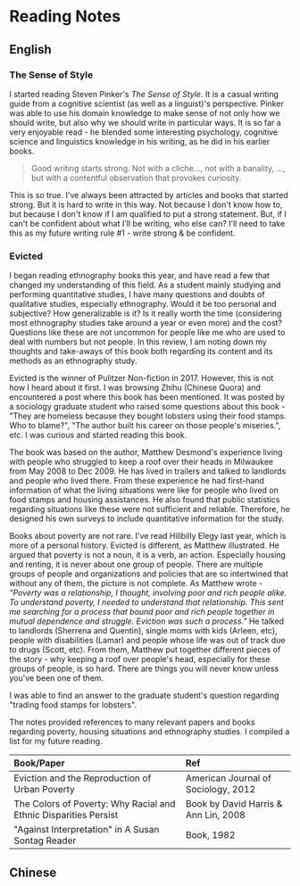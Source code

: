 # Reading Notes

## English 

### The Sense of Style

I started reading Steven Pinker's _The Sense of Style_. It is a casual writing guide from a cognitive scientist \(as well as a linguist\)'s perspective. Pinker was able to use his domain knowledge to make sense of not only how we should write, but also why we should write in particular ways. It is so far a very enjoyable read - he blended some interesting psychology, cognitive science and linguistics knowledge in his writing, as he did in his earlier books. 

> Good writing starts strong. Not with a cliche..., not with a banality, ..., but with a contentful observation that provokes curiosity.

This is so true. I've always been attracted by articles and books that started strong. But it is hard to write in this way. Not because I don't know how to, but because I don't know if I am qualified to put a strong statement. But, if I can't be confident about what I'll be writing, who else can? I'll need to take this as my future writing rule \#1 - write strong & be confident. 

### Evicted 

I began reading ethnography books this year, and have read a few that changed my understanding of this field. As a student mainly studying and performing quantitative studies, I have many questions and doubts of qualitative studies, especially ethnography. Would it be too personal and subjective? How generalizable is it? Is it really worth the time \(considering most ethnography studies take around a year or even more\) and the cost? Questions like these are not uncommon for people like me who are used to deal with numbers but not people. In this review, I am noting down my thoughts and take-aways of this book both regarding its content and its methods as an ethnography study.

Evicted is the winner of Pulitzer Non-fiction in 2017. However, this is not how I heard about it first. I was browsing Zhihu \(Chinese Quora\) and encountered a post where this book has been mentioned. It was posted by a sociology graduate student who raised some questions about this book - "They are homeless because they bought lobsters using their food stamps. Who to blame?", "The author built his career on those people's miseries.", etc. I was curious and started reading this book.

The book was based on the author, Matthew Desmond's experience living with people who struggled to keep a roof over their heads in Milwaukee from May 2008 to Dec 2009. He has lived in trailers and talked to landlords and people who lived there. From these experience he had first-hand information of what the living situations were like for people who lived on food stamps and housing assistances. He also found that public statistics regarding situations like these were not sufficient and reliable. Therefore, he designed his own surveys to include quantitative information for the study. 

Books about poverty are not rare. I've read Hillbilly Elegy last year, which is more of a personal history. Evicted is different, as Matthew illustrated. He argued that poverty is not a noun, it is a verb, an action. Especially housing and renting, it is never about one group of people. There are multiple groups of people and organizations and policies that are so intertwined that without any of them, the picture is not complete. As Matthew wrote - _"Poverty was a relationship, I thought, involving poor and rich people alike. To understand poverty, I needed to understand that relationship. This sent me searching for a process that bound poor and rich people together in mutual dependence and struggle. Eviction was such a process."_  He talked to landlords \(Sherrena and Quentin\), single moms with kids \(Arleen, etc\), people with disabilities \(Lamar\) and people whose life was out of track due to drugs \(Scott, etc\). From them, Matthew put together different pieces of the story - why keeping a roof over people's head, especially for these groups of people, is so hard. There are things you will never know unless you've been one of them. 

I was able to find an answer to the graduate student's question regarding "trading food stamps for lobsters". 

The notes provided references to many relevant papers and books regarding poverty, housing situations and ethnography studies. I compiled a list for my future reading. 

| Book/Paper | Ref |
| :--- | :--- |
| Eviction and the Reproduction of Urban Poverty | American Journal of Sociology, 2012 |
| The Colors of Poverty: Why Racial and Ethnic Disparities Persist | Book by David Harris & Ann Lin, 2008 |
| "Against Interpretation" in A Susan Sontag Reader | Book, 1982 |



 



## Chinese 

### 



